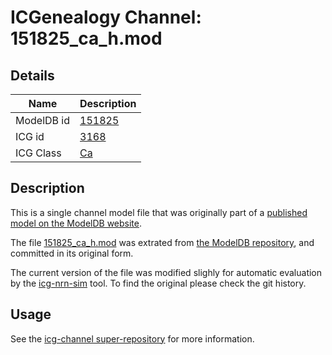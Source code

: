 # ICGenealogy Channel: 151825\_ca\_h.mod

## Details

Name | Description
---- | -----------
ModelDB id | [151825](http://senselab.med.yale.edu/ModelDB/ShowModel.cshtml?model=151825)
ICG id | [3168](http://icg.neurotheory.ox.ac.uk/channels/3/3168)
ICG Class | [Ca](http://icg.neurotheory.ox.ac.uk/channels/3)

## Description

This is a single channel model file that was originally part of a [published model on the ModelDB website](http://senselab.med.yale.edu/ModelDB/ShowModel.cshtml?model=151825).


The file [151825\_ca\_h.mod](151825_ca_h.mod) was extrated from [the ModelDB repository](http://senselab.med.yale.edu/ModelDB/ShowModel.cshtml?model=151825), and committed in its original form.

The current version of the file was modified slighly for automatic evaluation by the [icg-nrn-sim](https://github.com/icgenealogy/icg-nrn-sim) tool. To find the original please check the git history.


## Usage

See the [icg-channel super-repository](https://github.com/icgenealogy/icg-channels) for more information.